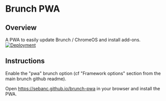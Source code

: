 # Brunch PWA

## Overview

A PWA to easily update Brunch / ChromeOS and install add-ons.
[![Deployment](https://github.com/ITESaurabh/brunch-pwa/actions/workflows/deploy.yml/badge.svg?branch=live)](https://github.com/ITESaurabh/brunch-pwa/actions/workflows/deploy.yml)

## Instructions

Enable the "pwa" brunch option (cf "Framework options" section from the main brunch github readme).

Open https://sebanc.github.io/brunch-pwa in your browser and install the PWA.

